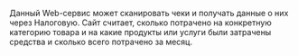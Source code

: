 Данный Web-сервис может сканировать чеки и получать данные о них через Налоговую. Сайт считает, сколько потрачено на конкретную категорию товара и на какие продукты или услуги были затрачены средства и сколько всего потрачено за месяц.
